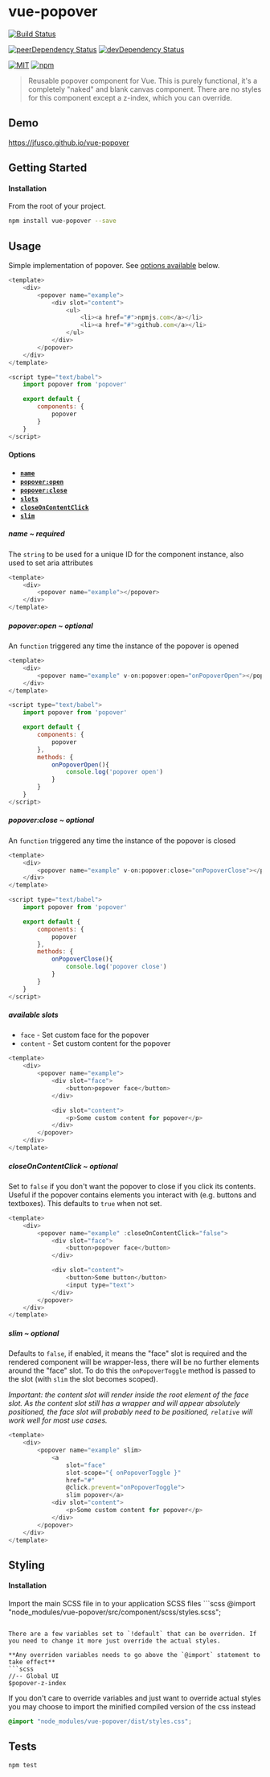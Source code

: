# vue-popover

[![Build Status][build-image]][build-url]

[![peerDependency Status][peer-dep-image]][peer-dep-url]
[![devDependency Status][dev-dep-image]][dev-dep-url]

[![MIT][mit-image]][mit-url]
[![npm][npm-version-image]][npm-url]

> Reusable popover component for Vue. This is purely functional, it's a completely "naked" and blank canvas component. There are no styles for this component except a z-index, which you can override.

## Demo ##
https://jfusco.github.io/vue-popover

## Getting Started ##

#### Installation
From the root of your project.
```sh
npm install vue-popover --save
```

## Usage
Simple implementation of popover. See [options available](#options) below.
```js
<template>
	<div>
		<popover name="example">
			<div slot="content">
				<ul>
					<li><a href="#">npmjs.com</a></li>
					<li><a href="#">github.com</a></li>
				</ul>
			</div>
		</popover>
	</div>
</template>

<script type="text/babel">
	import popover from 'popover'

	export default {
		components: {
			popover
		}
	}
</script>
```

<a name="options"></a>
#### Options
* **[`name`](#name)**
* **[`popover:open`](#popoverOpen)**
* **[`popover:close`](#popoverClose)**
* **[`slots`](#slots)**
* **[`closeOnContentClick`](#closeOnContentClick)**
* **[`slim`](#slim)**

<a name="name"></a>
##### name ~ required
The `string` to be used for a unique ID for the component instance, also used to set aria attributes
```js
<template>
	<div>
		<popover name="example"></popover>
	</div>
</template>
```

<a name="popoverOpen"></a>
##### popover:open ~ optional
An `function` triggered any time the instance of the popover is opened
```js
<template>
	<div>
		<popover name="example" v-on:popover:open="onPopoverOpen"></popover>
	</div>
</template>

<script type="text/babel">
	import popover from 'popover'

	export default {
		components: {
			popover
		},
		methods: {
			onPopoverOpen(){
				console.log('popover open')
			}
		}
	}
</script>
```

<a name="popoverClose"></a>
##### popover:close ~ optional
An `function` triggered any time the instance of the popover is closed
```js
<template>
	<div>
		<popover name="example" v-on:popover:close="onPopoverClose"></popover>
	</div>
</template>

<script type="text/babel">
	import popover from 'popover'

	export default {
		components: {
			popover
		},
		methods: {
			onPopoverClose(){
				console.log('popover close')
			}
		}
	}
</script>
```

<a name="slots"></a>
##### available slots
* `face` - Set custom face for the popover
* `content` - Set custom content for the popover
```js
<template>
	<div>
		<popover name="example">
			<div slot="face">
				<button>popover face</button>
			</div>

			<div slot="content">
				<p>Some custom content for popover</p>
			</div>
		</popover>
	</div>
</template>
```

<a name="closeOnContentClick"></a>
##### closeOnContentClick ~ optional
Set to `false` if you don't want the popover to close if you click its contents. Useful if the popover contains elements you interact with (e.g. buttons and textboxes). This defaults to `true` when not set.
```js
<template>
	<div>
		<popover name="example" :closeOnContentClick="false">
			<div slot="face">
				<button>popover face</button>
			</div>

			<div slot="content">
				<button>Some button</button>
				<input type="text">
			</div>
		</popover>
	</div>
</template>
```

<a name="slim"></a>
##### slim ~ optional
Defaults to `false`, if enabled, it means the "face" slot is required and
the rendered component will be wrapper-less, there will be no further elements
around the "face" slot. To do this the `onPopoverToggle` method is passed to
the slot (with `slim` the slot becomes scoped).

*Important: the content slot will render inside the root element of the face slot.
As the content slot still has a wrapper and will appear absolutely positioned, the
face slot will probably need to be positioned, `relative` will work well for most
use cases.*

```js
<template>
	<div>
		<popover name="example" slim>
			<a
				slot="face"
				slot-scope="{ onPopoverToggle }"
				href="#"
				@click.prevent="onPopoverToggle">
				slim popover</a>
			<div slot="content">
				<p>Some custom content for popover</p>
			</div>
		</popover>
	</div>
</template>
```

## Styling
#### Installation
Import the main SCSS file in to your application SCSS files
​```scss
@import "node_modules/vue-popover/src/component/scss/styles.scss";
```

There are a few variables set to `!default` that can be overriden. If you need to change it more just override the actual styles.

**Any overriden variables needs to go above the `@import` statement to take effect**
​```scss
//-- Global UI
$popover-z-index
```

If you don't care to override variables and just want to override actual styles you may choose to import the minified compiled version of the css instead
```scss
@import "node_modules/vue-popover/dist/styles.css";
```

## Tests ##
```
npm test
```

[build-image]: https://travis-ci.org/JFusco/vue-popover.svg?branch=master
[build-url]: https://travis-ci.org/JFusco/vue-popover
[mit-image]: https://img.shields.io/npm/l/vue-popover.svg?style=flat-square
[mit-url]: https://github.com/JFusco/vue-popover/blob/master/LICENSE
[npm-version-image]: https://img.shields.io/npm/v/npm.svg?maxAge=2592000
[npm-url]: https://www.npmjs.com/package/vue-popover
[dev-dep-image]: https://david-dm.org/JFusco/vue-popover/dev-status.svg
[dev-dep-url]: https://david-dm.org/JFusco/vue-popover?type=dev
[peer-dep-image]: https://david-dm.org/JFusco/vue-popover/peer-status.svg
[peer-dep-url]: https://david-dm.org/JFusco/vue-popover?type=peer
